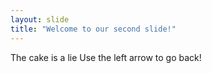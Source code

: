 ```yaml
---
layout: slide
title: "Welcome to our second slide!"
---
```

The cake is a lie
Use the left arrow to go back!
